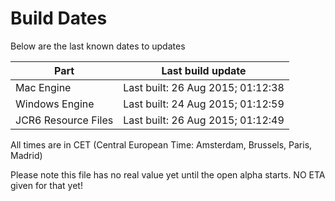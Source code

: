 # Build Dates

Below are the last known dates to updates

Part | Last build update
-----|-----
Mac Engine | Last built: 26 Aug 2015; 01:12:38
Windows Engine | Last built: 24 Aug 2015; 01:12:59
JCR6 Resource Files | Last built: 26 Aug 2015; 01:12:49
All times are in CET (Central European Time: Amsterdam, Brussels, Paris, Madrid)


Please note this file has no real value yet until the open alpha starts. NO ETA given for that yet!
